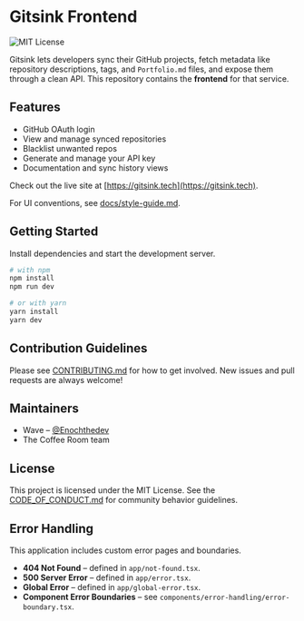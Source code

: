 # Gitsink Frontend

![MIT License](https://img.shields.io/badge/license-MIT-green.svg)

Gitsink lets developers sync their GitHub projects, fetch metadata like repository descriptions, tags, and `Portfolio.md` files, and expose them through a clean API. This repository contains the **frontend** for that service.

## Features

- GitHub OAuth login
- View and manage synced repositories
- Blacklist unwanted repos
- Generate and manage your API key
- Documentation and sync history views

Check out the live site at [https://gitsink.tech](https://gitsink.tech).

For UI conventions, see [docs/style-guide.md](docs/style-guide.md).


## Getting Started

Install dependencies and start the development server.

```bash
# with npm
npm install
npm run dev

# or with yarn
yarn install
yarn dev
```

## Contribution Guidelines

Please see [CONTRIBUTING.md](CONTRIBUTING.md) for how to get involved. New issues and pull requests are always welcome!

## Maintainers

- Wave – [@Enochthedev](https://github.com/Enochthedev)
- The Coffee Room team

## License

This project is licensed under the MIT License. See the [CODE_OF_CONDUCT.md](CODE_OF_CONDUCT.md) for community behavior guidelines.

## Error Handling

This application includes custom error pages and boundaries.
- **404 Not Found** – defined in `app/not-found.tsx`.
- **500 Server Error** – defined in `app/error.tsx`.
- **Global Error** – defined in `app/global-error.tsx`.
- **Component Error Boundaries** – see `components/error-handling/error-boundary.tsx`.

